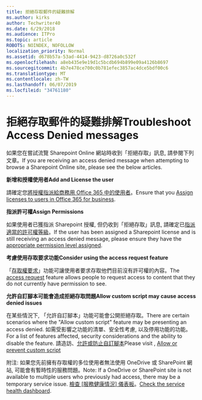 ```yaml
---
title: 拒絕存取郵件的疑難排解
ms.author: kirks
author: Techwriter40
ms.date: 6/29/2018
ms.audience: ITPro
ms.topic: article
ROBOTS: NOINDEX, NOFOLLOW
localization_priority: Normal
ms.assetid: d678b57a-53ad-4414-9423-d8726a0c532f
ms.openlocfilehash: a8eb435e9e19d1c5bcdb694b899e09a4126b8697
ms.sourcegitcommit: 4b7e478ce700c0b781efec3857ac4dce5bdf00c6
ms.translationtype: MT
ms.contentlocale: zh-TW
ms.lasthandoff: 06/07/2019
ms.locfileid: "34761180"
---
```

# <a name="troubleshoot-access-denied-messages"></a><span data-ttu-id="f87ba-102">拒絕存取郵件的疑難排解</span><span class="sxs-lookup"><span data-stu-id="f87ba-102">Troubleshoot Access Denied messages</span></span>

<span data-ttu-id="f87ba-103">如果您在嘗試流覽 Sharepoint Online 網站時收到「拒絕存取」訊息, 請參閱下列文章。</span><span class="sxs-lookup"><span data-stu-id="f87ba-103">If you are receiving an access denied message when attempting to browse a Sharepoint Online site, please see the below articles.</span></span>

<span data-ttu-id="f87ba-104">**新增和授權使用者**</span><span class="sxs-lookup"><span data-stu-id="f87ba-104">**Add and License the user**</span></span>

<span data-ttu-id="f87ba-105">請確定您[將授權指派給商務用 Office 365 中的使用者](https://docs.microsoft.com/office365/admin/subscriptions-and-billing/assign-licenses-to-users?view=o365-worldwide&amp;tabs=One)。</span><span class="sxs-lookup"><span data-stu-id="f87ba-105">Ensure that you [Assign licenses to users in Office 365 for business](https://docs.microsoft.com/office365/admin/subscriptions-and-billing/assign-licenses-to-users?view=o365-worldwide&amp;tabs=One).</span></span>

<span data-ttu-id="f87ba-106">**指派許可權**</span><span class="sxs-lookup"><span data-stu-id="f87ba-106">**Assign Permissions**</span></span>

<span data-ttu-id="f87ba-107">如果使用者已獲指派 Sharepoint 授權, 但仍收到「拒絕存取」訊息, 請確定已[指派適當的許可權等級](https://docs.microsoft.com/sharepoint/understanding-permission-levels)。</span><span class="sxs-lookup"><span data-stu-id="f87ba-107">If the user has been assigned a Sharepoint license and is still receiving an access denied message, please ensure they have the [appropriate permission level assigned](https://docs.microsoft.com/sharepoint/understanding-permission-levels).</span></span>

<span data-ttu-id="f87ba-108">**考慮使用存取要求功能**</span><span class="sxs-lookup"><span data-stu-id="f87ba-108">**Consider using the access request feature**</span></span>

<span data-ttu-id="f87ba-109">「[存取權要求](https://support.office.com/article/Set-up-and-manage-access-requests-94B26E0B-2822-49D4-929A-8455698654B3)」功能可讓使用者要求存取他們目前沒有許可權的內容。</span><span class="sxs-lookup"><span data-stu-id="f87ba-109">The [access request](https://support.office.com/article/Set-up-and-manage-access-requests-94B26E0B-2822-49D4-929A-8455698654B3) feature allows people to request access to content that they do not currently have permission to see.</span></span> 

<span data-ttu-id="f87ba-110">**允許自訂腳本可能會造成拒絕存取問題**</span><span class="sxs-lookup"><span data-stu-id="f87ba-110">**Allow custom script may cause access denied issues**</span></span>

<span data-ttu-id="f87ba-111">在某些情況下, 「允許自訂腳本」功能可能會公開拒絕存取。</span><span class="sxs-lookup"><span data-stu-id="f87ba-111">There are certain scenarios where the "Allow custom script" feature may be presenting an access denied.</span></span> <span data-ttu-id="f87ba-112">如需受影響之功能的清單、安全性考慮, 以及停用功能的功能。</span><span class="sxs-lookup"><span data-stu-id="f87ba-112">For a list of features affected, security considerations and the ability to disable the feature.</span></span> <span data-ttu-id="f87ba-113">請造訪、[允許或防止自訂腳本](https://docs.microsoft.com/sharepoint/allow-or-prevent-custom-script)</span><span class="sxs-lookup"><span data-stu-id="f87ba-113">Please visit , [Allow or prevent custom script](https://docs.microsoft.com/sharepoint/allow-or-prevent-custom-script)</span></span>

<span data-ttu-id="f87ba-114">附注: 如果您先前擁有存取權的多位使用者無法使用 OneDrive 或 SharePoint 網站, 可能會有暫時性的服務問題。</span><span class="sxs-lookup"><span data-stu-id="f87ba-114">Note: If a OneDrive or SharePoint site is not available to multiple users who previously had access, there may be a temporary service issue.</span></span> <span data-ttu-id="f87ba-115">[檢查 [服務健康情況] 儀表板](https://portal.office.com/adminportal/home#/servicehealth)。</span><span class="sxs-lookup"><span data-stu-id="f87ba-115">[Check the service health dashboard](https://portal.office.com/adminportal/home#/servicehealth).</span></span>


  

